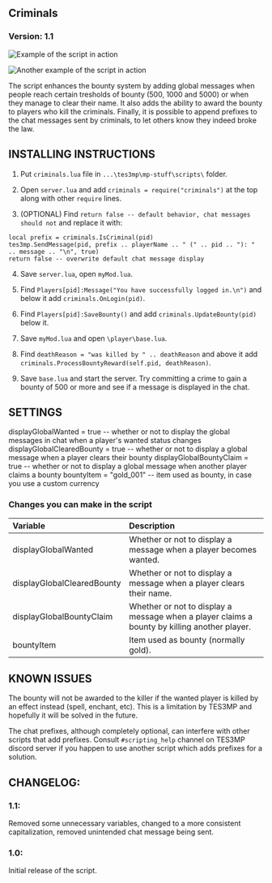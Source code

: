 ## Criminals
### Version: 1.1

![Example of the script in action](https://i.imgur.com/9wvbkro.png)

![Another example of the script in action](https://i.imgur.com/RKjTDpf.png)

The script enhances the bounty system by adding global messages when people reach certain tresholds of bounty (500, 1000 and 5000) or when they manage to clear their name. It also adds the ability to award the bounty to players who kill the criminals. Finally, it is possible to append prefixes to the chat messages sent by criminals, to let others know they indeed broke the law.


## INSTALLING INSTRUCTIONS

1) Put `criminals.lua` file in `...\tes3mp\mp-stuff\scripts\` folder.

2) Open `server.lua` and add `criminals = require("criminals")` at the top along with other `require` lines.

3) (OPTIONAL) Find `return false -- default behavior, chat messages should not` and replace it with:

```
local prefix = criminals.IsCriminal(pid)
tes3mp.SendMessage(pid, prefix .. playerName .. " (" .. pid .. "): " .. message .. "\n", true)
return false -- overwrite default chat message display
```

4) Save `server.lua`, open `myMod.lua`.

5) Find `Players[pid]:Message("You have successfully logged in.\n")` and below it add `criminals.OnLogin(pid)`.

6) Find `Players[pid]:SaveBounty()` and add `criminals.UpdateBounty(pid)` below it.

7) Save `myMod.lua` and open `\player\base.lua`.

8) Find `deathReason = "was killed by " .. deathReason` and above it add `criminals.ProcessBountyReward(self.pid, deathReason)`.

9) Save `base.lua` and start the server. Try committing a crime to gain a bounty of 500 or more and see if a message is displayed in the chat.

## SETTINGS
displayGlobalWanted = true -- whether or not to display the global messages in chat when a player's wanted status changes
displayGlobalClearedBounty = true -- whether or not to display a global message when a player clears their bounty
displayGlobalBountyClaim = true -- whether or not to display a global message when another player claims a bounty
bountyItem = "gold_001" -- item used as bounty, in case you use a custom currency
### Changes you can make in the script
|Variable|Description|
|:----|:-----|
|displayGlobalWanted|Whether or not to display a message when a player becomes wanted.|
|displayGlobalClearedBounty|Whether or not to display a message when a player clears their name.|
|displayGlobalBountyClaim|Whether or not to display a message when a player claims a bounty by killing another player.|
|bountyItem|Item used as bounty (normally gold).|

## KNOWN ISSUES

The bounty will not be awarded to the killer if the wanted player is killed by an effect instead (spell, enchant, etc). This is a limitation by TES3MP and hopefully it will be solved in the future.

The chat prefixes, although completely optional, can interfere with other scripts that add prefixes. Consult `#scripting_help` channel on TES3MP discord server if you happen to use another script which adds prefixes for a solution.

## CHANGELOG:
### 1.1:
Removed some unnecessary variables, changed to a more consistent capitalization, removed unintended chat message being sent.

### 1.0:
Initial release of the script.